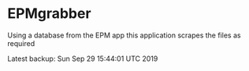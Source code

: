 # EPMgrabber
Using a database from the EPM app this application scrapes the files as required


Latest backup: Sun Sep 29 15:44:01 UTC 2019
